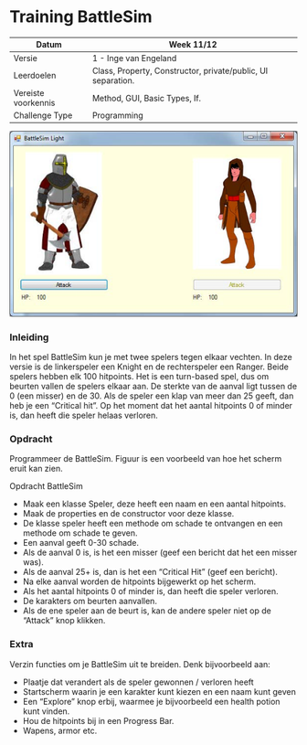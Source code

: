 # Training BattleSim

| Datum | Week 11/12 |
| --- | --- |
| Versie | 1 - Inge van Engeland |
| Leerdoelen | Class, Property, Constructor, private/public, UI separation. |
| Vereiste voorkennis | Method, GUI, Basic Types, If. |
| Challenge Type | Programming |


![sim](figures/BattleSim.png "battlesim")


### Inleiding
In het spel BattleSim kun je met twee spelers tegen elkaar vechten.
In deze versie is de linkerspeler een Knight en de rechterspeler een Ranger.
Beide spelers hebben elk 100 hitpoints.
Het is een turn-based spel, dus om beurten vallen de spelers elkaar aan.
De sterkte van de aanval ligt tussen de 0 (een misser) en de 30.
Als de speler een klap van meer dan 25 geeft, dan heb je een “Critical hit”.
Op het moment dat het aantal hitpoints 0 of minder is,
dan heeft die speler helaas verloren.


### Opdracht
Programmeer de BattleSim. Figuur
[](#fig:BattleSim)
is een voorbeeld van hoe het scherm eruit kan zien.

Opdracht BattleSim

- Maak een klasse Speler, deze heeft een naam en een aantal hitpoints.
- Maak de properties en de constructor voor deze klasse.
- De klasse speler heeft een methode om schade te ontvangen en een methode om schade te geven.
- Een aanval geeft 0-30 schade.
- Als de aanval 0 is, is het een misser (geef een bericht dat het een misser was).
- Als de aanval 25+ is, dan is het een “Critical Hit” (geef een bericht).
- Na elke aanval worden de hitpoints bijgewerkt op het scherm.
- Als het aantal hitpoints 0 of minder is, dan heeft die speler verloren.
- De karakters om beurten aanvallen.
- Als de ene speler aan de beurt is, kan de andere speler niet op de “Attack” knop klikken.


### Extra
Verzin functies om je BattleSim uit te breiden. Denk bijvoorbeeld aan:
- Plaatje dat verandert als de speler gewonnen / verloren heeft
- Startscherm waarin je een karakter kunt kiezen en een naam kunt geven
- Een “Explore” knop erbij, waarmee je bijvoorbeeld een health potion kunt vinden.
- Hou de hitpoints bij in een Progress Bar.
- Wapens, armor etc.
